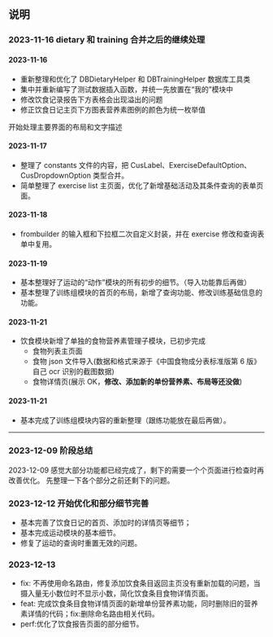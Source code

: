 ## 说明

### 2023-11-16 dietary 和 training 合并之后的继续处理

#### 2023-11-16

- 重新整理和优化了 DBDietaryHelper 和 DBTrainingHelper 数据库工具类
- 集中并重新编写了测试数据插入函数，并统一先放置在“我的”模块中
- 修改饮食记录报告下方表格会出现溢出的问题
- 修正饮食日记主页下方图表营养素图例的颜色为统一枚举值

开始处理主要界面的布局和文字描述

#### 2023-11-17

- 整理了 constants 文件的内容，把 CusLabel、ExerciseDefaultOption、CusDropdownOption 类型合并。
- 简单整理了 exercise list 主页面，优化了新增基础活动及其条件查询的表单页面。

#### 2023-11-18

- frombuilder 的输入框和下拉框二次自定义封装，并在 exercise 修改和查询表单中复用。

#### 2023-11-19

- 基本整理好了运动的“动作”模块的所有初步的细节。（导入功能靠后再做）
- 基本整理了训练组模块的首页的布局，新增了查询功能、修改训练基础信息的功能。

#### 2023-11-21

- 饮食模块新增了单独的食物营养素管理子模块，已初步完成
  - 食物列表主页面
  - 食物 json 文件导入(数据和格式来源于《中国食物成分表标准版第 6 版》自己 ocr 识别的截图数据)
  - 食物详情页(展示 OK，**修改、添加新的单份营养素、布局等还没做**)

#### 2023-11-21

- 基本完成了训练组模块内容的重新整理（跟练功能放在最后再做）。

---

### 2023-12-09 阶段总结

2023-12-09 感觉大部分功能都已经完成了，剩下的需要一个个页面进行检查时再改善优化。
先整理一下各个部分之前还剩下的问题。

### 2023-12-12 开始优化和部分细节完善

- 基本完善了饮食日记的首页、添加时的详情页等细节；
- 基本完成运动模块的基本细节。
- 修复了运动的查询时重置无效的问题。

### 2023-12-13

- fix: 不再使用命名路由，修复添加饮食条目返回主页没有重新加载的问题，当摄入量无小数位时不显示小数，简化饮食条目食物详情页面。
- feat: 完成饮食条目食物详情页面的新增单份营养素功能，同时删除旧的营养素详情的代码；fix:删除命名路由相关代码。
- perf:优化了饮食报告页面的部分细节。
